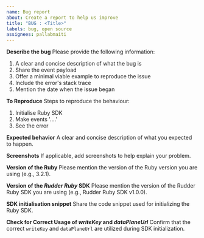 ```yaml
---
name: Bug report
about: Create a report to help us improve
title: "BUG : <Title>"
labels: bug, open source
assignees: pallabmaiti
---
```


**Describe the bug**
Please provide the following information:

1. A clear and concise description of what the bug is
2. Share the event payload
3. Offer a minimal viable example to reproduce the issue
4. Include the error's stack trace
5. Mention the date when the issue began

**To Reproduce**
Steps to reproduce the behaviour:

1. Initialise Ruby SDK
2. Make events '....'
3. See the error

**Expected behavior**
A clear and concise description of what you expected to happen.

**Screenshots**
If applicable, add screenshots to help explain your problem.

**Version of the Ruby**
Please mention the version of the Ruby version you are using (e.g., 3.2.1).

**Version of the _Rudder Ruby_ SDK**
Please mention the version of the Rudder Ruby SDK you are using (e.g., Rudder Ruby SDK v1.0.0).

**SDK initialisation snippet**
Share the code snippet used for initializing the Ruby SDK.

**Check for Correct Usage of _writeKey_ and _dataPlaneUrl_**
Confirm that the correct `writeKey` and `dataPlaneUrl` are utilized during SDK initialization.

